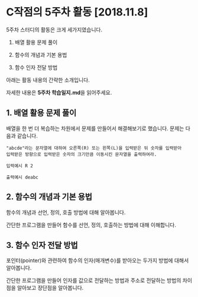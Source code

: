 # C작점의 5주차 활동 [2018.11.8]

5주차 스터디의 활동은 크게 세가지였습니다.

1. 배열 활용 문제 풀이

2. 함수의 개념과 기본 용법

3. 함수 인자 전달 방법

아래는 활동 내용의 간략한 소개입니다.

자세한 내용은 **5주차 학습일지.md**을 읽어주세요.



## 1. 배열 활용 문제 풀이

배열을 한 번 더 복습하는 차원에서 문제를 만들어서 해결해보기로 했습니다. 문제는 다음과 같습니다.

```
"abcde"라는 문자열에 대하여 오른쪽(R) 또는 왼쪽(L)을 입력받은 뒤 숫자를 입력받아
입력받은 방향으로 입력받은 숫자의 크기만큼 이동시킨 문자열을 출력하여라.

입력예시 R 2

출력예시 deabc
```


## 2. 함수의 개념과 기본 용법

함수의 개념과 선언, 정의, 호출 방법에 대해 알아봅니다.

간단한 프로그램을 만들어 함수를 선언, 정의, 호출하는 방법에 대해 이해합니다.



## 3. 함수 인자 전달 방법

포인터(pointer)와 관련하여 함수의 인자(매개변수)를 받아오는 두가지 방법에 대해서 알아봅니다.

간단한 프로그램을 만들어 인자를 값으로 전달하는 방법과 주소로 전달하는 방법의 차이점을 알아보고 장단점을 알아봅니다.
